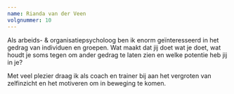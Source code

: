 ```yaml
---
name: Rianda van der Veen
volgnummer: 10
---
```


Als arbeids- & organisatiepsycholoog ben ik enorm geïnteresseerd in het gedrag van individuen en groepen. Wat maakt dat jij doet wat je doet, wat houdt je soms tegen om ander gedrag te laten zien en welke potentie heb jij in je?

Met veel plezier draag ik als coach en trainer bij aan het vergroten van zelfinzicht en het motiveren om in beweging te komen.
